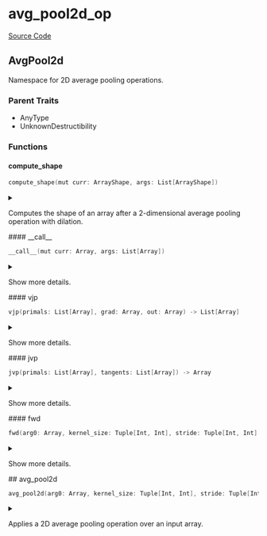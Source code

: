 



# avg_pool2d_op
  
[Source Code](https://github.com/endia-ai/Endia/tree/main/endia/functional/spacial_ops/avg_pool2d_op.mojo)  
  

## AvgPool2d
  
  
Namespace for 2D average pooling operations.  

### Parent Traits
  

- AnyType
- UnknownDestructibility
  

### Functions

#### compute_shape


```swift
compute_shape(mut curr: ArrayShape, args: List[ArrayShape])
```  
<details markdown="1" style="border: none; bg-color: none; box-shadow: none;">  
<summary style="border: none; bg-color: none; box-shadow: none;">  
  
Computes the shape of an array after a 2-dimensional average pooling operation with dilation.  
</summary>  
  
#### Args:  

* curr `ArrayShape`
* args `List[ArrayShape]`
  
  
</details>
#### __call__


```swift
__call__(mut curr: Array, args: List[Array])
```  
<details markdown="1" style="border: none; bg-color: none; box-shadow: none;">  
<summary style="border: none; bg-color: none; box-shadow: none;">  
  
Show more details.  
</summary>  
  
#### Args:  

* curr `Array`
* args `List[Array]`
  
  
</details>
#### vjp


```swift
vjp(primals: List[Array], grad: Array, out: Array) -> List[Array]
```  
<details markdown="1" style="border: none; bg-color: none; box-shadow: none;">  
<summary style="border: none; bg-color: none; box-shadow: none;">  
  
Show more details.  
</summary>  
  
#### Args:  

* primals `List[Array]`
* grad `Array`
* out `Array`
  
#### Returns:  
  
Type: `List[Array]`  
  
  
</details>
#### jvp


```swift
jvp(primals: List[Array], tangents: List[Array]) -> Array
```  
<details markdown="1" style="border: none; bg-color: none; box-shadow: none;">  
<summary style="border: none; bg-color: none; box-shadow: none;">  
  
Show more details.  
</summary>  
  
#### Args:  

* primals `List[Array]`
* tangents `List[Array]`
  
#### Returns:  
  
Type: `Array`  
  
  
</details>
#### fwd


```swift
fwd(arg0: Array, kernel_size: Tuple[Int, Int], stride: Tuple[Int, Int] = Tuple(VariadicPack(<store_to_mem({1}), store_to_mem({1})>, True)), padding: Tuple[Int, Int] = Tuple(VariadicPack(<store_to_mem({0}), store_to_mem({0})>, True)), dilation: Tuple[Int, Int] = Tuple(VariadicPack(<store_to_mem({1}), store_to_mem({1})>, True))) -> Array
```  
<details markdown="1" style="border: none; bg-color: none; box-shadow: none;">  
<summary style="border: none; bg-color: none; box-shadow: none;">  
  
Show more details.  
</summary>  
  
#### Args:  

* arg0 `Array`
* kernel_size `Tuple[Int, Int]`
* stride `Tuple[Int, Int]` Default: Tuple(VariadicPack(<store_to_mem({1}), store_to_mem({1})>, True))
* padding `Tuple[Int, Int]` Default: Tuple(VariadicPack(<store_to_mem({0}), store_to_mem({0})>, True))
* dilation `Tuple[Int, Int]` Default: Tuple(VariadicPack(<store_to_mem({1}), store_to_mem({1})>, True))
  
#### Returns:  
  
Type: `Array`  
  
  
</details>
## avg_pool2d


```swift
avg_pool2d(arg0: Array, kernel_size: Tuple[Int, Int], stride: Tuple[Int, Int] = Tuple(VariadicPack(<store_to_mem({1}), store_to_mem({1})>, True)), padding: Tuple[Int, Int] = Tuple(VariadicPack(<store_to_mem({0}), store_to_mem({0})>, True)), dilation: Tuple[Int, Int] = Tuple(VariadicPack(<store_to_mem({1}), store_to_mem({1})>, True))) -> Array
```  
<details markdown="1" style="border: none; bg-color: none; box-shadow: none;">  
<summary style="border: none; bg-color: none; box-shadow: none;">  
  
Applies a 2D average pooling operation over an input array.  
</summary>  
  
#### Args:  

* arg0 `Array`: The input array.
* kernel_size `Tuple[Int, Int]`: The size of the kernel (height, width).
* stride `Tuple[Int, Int]`: The stride of the pooling operation. Defaults to (1, 1). Default: Tuple(VariadicPack(<store_to_mem({1}), store_to_mem({1})>, True))
* padding `Tuple[Int, Int]`: The padding to apply to the input. Defaults to (0, 0). Default: Tuple(VariadicPack(<store_to_mem({0}), store_to_mem({0})>, True))
* dilation `Tuple[Int, Int]`: The dilation to apply to the input. Defaults to (1, 1). Default: Tuple(VariadicPack(<store_to_mem({1}), store_to_mem({1})>, True))
  
#### Returns:  
  
Array: The output array.  
Type: `Array`  
  
  
</details>